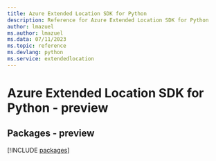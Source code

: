```yaml
---
title: Azure Extended Location SDK for Python
description: Reference for Azure Extended Location SDK for Python
author: lmazuel
ms.author: lmazuel
ms.data: 07/11/2023
ms.topic: reference
ms.devlang: python
ms.service: extendedlocation
---
```

# Azure Extended Location SDK for Python - preview
## Packages - preview
[!INCLUDE [packages](extended-location-index.md)]